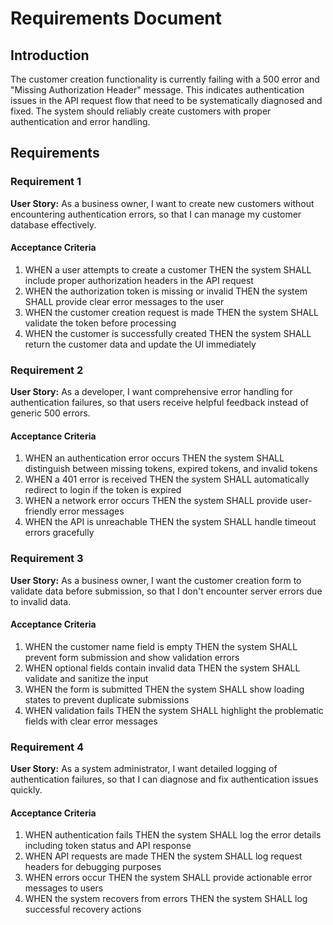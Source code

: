 # Requirements Document

## Introduction

The customer creation functionality is currently failing with a 500 error and "Missing Authorization Header" message. This indicates authentication issues in the API request flow that need to be systematically diagnosed and fixed. The system should reliably create customers with proper authentication and error handling.

## Requirements

### Requirement 1

**User Story:** As a business owner, I want to create new customers without encountering authentication errors, so that I can manage my customer database effectively.

#### Acceptance Criteria

1. WHEN a user attempts to create a customer THEN the system SHALL include proper authorization headers in the API request
2. WHEN the authorization token is missing or invalid THEN the system SHALL provide clear error messages to the user
3. WHEN the customer creation request is made THEN the system SHALL validate the token before processing
4. WHEN the customer is successfully created THEN the system SHALL return the customer data and update the UI immediately

### Requirement 2

**User Story:** As a developer, I want comprehensive error handling for authentication failures, so that users receive helpful feedback instead of generic 500 errors.

#### Acceptance Criteria

1. WHEN an authentication error occurs THEN the system SHALL distinguish between missing tokens, expired tokens, and invalid tokens
2. WHEN a 401 error is received THEN the system SHALL automatically redirect to login if the token is expired
3. WHEN a network error occurs THEN the system SHALL provide user-friendly error messages
4. WHEN the API is unreachable THEN the system SHALL handle timeout errors gracefully

### Requirement 3

**User Story:** As a business owner, I want the customer creation form to validate data before submission, so that I don't encounter server errors due to invalid data.

#### Acceptance Criteria

1. WHEN the customer name field is empty THEN the system SHALL prevent form submission and show validation errors
2. WHEN optional fields contain invalid data THEN the system SHALL validate and sanitize the input
3. WHEN the form is submitted THEN the system SHALL show loading states to prevent duplicate submissions
4. WHEN validation fails THEN the system SHALL highlight the problematic fields with clear error messages

### Requirement 4

**User Story:** As a system administrator, I want detailed logging of authentication failures, so that I can diagnose and fix authentication issues quickly.

#### Acceptance Criteria

1. WHEN authentication fails THEN the system SHALL log the error details including token status and API response
2. WHEN API requests are made THEN the system SHALL log request headers for debugging purposes
3. WHEN errors occur THEN the system SHALL provide actionable error messages to users
4. WHEN the system recovers from errors THEN the system SHALL log successful recovery actions